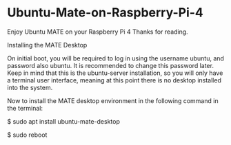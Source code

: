 # Ubuntu-Mate-on-Raspberry-Pi-4
Enjoy Ubuntu MATE on your Raspberry Pi 4
Thanks for reading.

Installing the MATE Desktop

On initial boot, you will be required to log in using the username ubuntu, and password also ubuntu. It is recommended to change this password later. Keep in mind that this is the ubuntu-server installation, so you will only have a terminal user interface, meaning at this point there is no desktop installed into the system.

Now to install the MATE desktop environment in the following command in the terminal:

$ sudo apt install ubuntu-mate-desktop

$ sudo reboot
